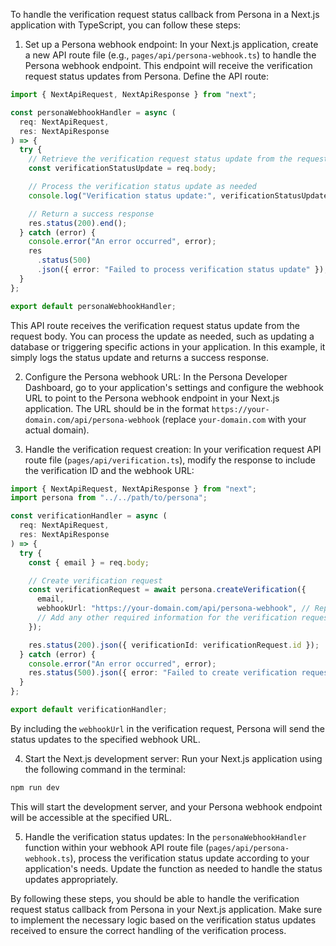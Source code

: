 To handle the verification request status callback from Persona in a Next.js application with TypeScript, you can follow these steps:

1. Set up a Persona webhook endpoint: In your Next.js application, create a new API route file (e.g., `pages/api/persona-webhook.ts`) to handle the Persona webhook endpoint. This endpoint will receive the verification request status updates from Persona. Define the API route:

```typescript
import { NextApiRequest, NextApiResponse } from "next";

const personaWebhookHandler = async (
  req: NextApiRequest,
  res: NextApiResponse
) => {
  try {
    // Retrieve the verification request status update from the request body
    const verificationStatusUpdate = req.body;

    // Process the verification status update as needed
    console.log("Verification status update:", verificationStatusUpdate);

    // Return a success response
    res.status(200).end();
  } catch (error) {
    console.error("An error occurred", error);
    res
      .status(500)
      .json({ error: "Failed to process verification status update" });
  }
};

export default personaWebhookHandler;
```

This API route receives the verification request status update from the request body. You can process the update as needed, such as updating a database or triggering specific actions in your application. In this example, it simply logs the status update and returns a success response.

2. Configure the Persona webhook URL: In the Persona Developer Dashboard, go to your application's settings and configure the webhook URL to point to the Persona webhook endpoint in your Next.js application. The URL should be in the format `https://your-domain.com/api/persona-webhook` (replace `your-domain.com` with your actual domain).

3. Handle the verification request creation: In your verification request API route file (`pages/api/verification.ts`), modify the response to include the verification ID and the webhook URL:

```typescript
import { NextApiRequest, NextApiResponse } from "next";
import persona from "../../path/to/persona";

const verificationHandler = async (
  req: NextApiRequest,
  res: NextApiResponse
) => {
  try {
    const { email } = req.body;

    // Create verification request
    const verificationRequest = await persona.createVerification({
      email,
      webhookUrl: "https://your-domain.com/api/persona-webhook", // Replace with your actual webhook URL
      // Add any other required information for the verification request
    });

    res.status(200).json({ verificationId: verificationRequest.id });
  } catch (error) {
    console.error("An error occurred", error);
    res.status(500).json({ error: "Failed to create verification request" });
  }
};

export default verificationHandler;
```

By including the `webhookUrl` in the verification request, Persona will send the status updates to the specified webhook URL.

4. Start the Next.js development server: Run your Next.js application using the following command in the terminal:

```bash
npm run dev
```

This will start the development server, and your Persona webhook endpoint will be accessible at the specified URL.

5. Handle the verification status updates: In the `personaWebhookHandler` function within your webhook API route file (`pages/api/persona-webhook.ts`), process the verification status update according to your application's needs. Update the function as needed to handle the status updates appropriately.

By following these steps, you should be able to handle the verification request status callback from Persona in your Next.js application. Make sure to implement the necessary logic based on the verification status updates received to ensure the correct handling of the verification process.
